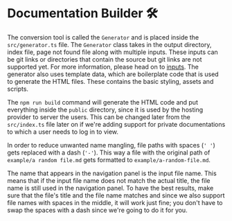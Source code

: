 # Documentation Builder 🛠️

The conversion tool is called the `Generator` and is placed inside the `src/generator.ts` file. The `Generator` class takes in the output directory, index file, page not found file along with multiple inputs. These inputs can be git links or directories that contain the source but git links are not supported yet. For more information, please head on to [inputs](Inputs.md). The generator also uses template data, which are boilerplate code that is used to generate the HTML files. These contains the basic styling, assets and scripts.

The `npm run build` command will generate the HTML code and put everything inside the `public` directory, since it is used by the hosting provider to server the users. This can be changed later from the `src/index.ts` file later on if we're adding support for private documentations to which a user needs to log in to view.

In order to reduce unwanted name mangling, file paths with spaces (`' '`) gets replaced with a dash (`'-'`). This way a file with the original path of `example/a random file.md` gets formatted to `example/a-random-file.md`.

The name that appears in the navigation panel is the input file name. This means that if the input file name does not match the actual title, the file name is still used in the navigation panel. To have the best results, make sure that the file's title and the file name matches and since we also support file names with spaces in the middle, it will work just fine; you don't have to swap the spaces with a dash since we're going to do it for you.
